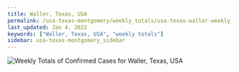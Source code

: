 ```yaml
---
title: Waller, Texas, USA
permalink: /usa-texas-montgomery/weekly_totals/usa-texas-waller-weekly_totals.html
last_updated: Jan 4, 2022
keywords: ["Waller, Texas, USA", "weekly totals"]
sidebar: usa-texas-montgomery_sidebar
---
```


![Weekly Totals of Confirmed Cases for Waller, Texas, USA](/covid_tracker/images/graphs/usa-texas-waller-weekly_totals_graph.png)
